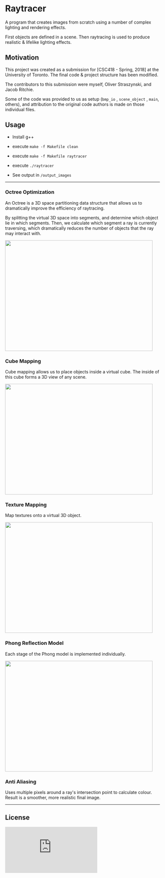 # Raytracer

A program that creates images from scratch using a number of complex lighting and rendering effects.

First objects are defined in a scene. 
Then raytracing is used to produce realistic & lifelike lighting effects.

## Motivation

This project was created as a submission for [CSC418 - Spring, 2018] at the University of Toronto. The final code & project structure has been modified.

The contributors to this submission were myself, Oliver Straszynski, and Jacob Ritchie.

Some of the code was provided to us as setup (`bmp_io` , `scene_object` , `main`, others), and attribution to the original code authors is made on those individual files.

## Usage

- Install g++

- execute `make -f Makefile clean`

- execute `make -f Makefile raytracer`

- execute `./raytracer`

- See output in `/output_images`

---

### Octree Optimization

An Octree is a 3D space partitioning data structure that allows us to dramatically improve the efficiency of raytracing.

By splitting the virtual 3D space into segments, and determine which object lie in which segments.
Then, we calculate which segment a ray is currently traversing, which dramatically reduces the number of objects that the ray may interact with.

<img width=480 height=360 src="https://github.com/broliver12/raytracer/blob/main/images/octree.png?raw=true"/>

### Cube Mapping

Cube mapping allows us to place objects inside a virtual cube. The inside of this cube forms a 3D view of any scene.

<img width=480 height=360 src="https://github.com/broliver12/raytracer/blob/main/images/cube.bmp?raw=true"/>

### Texture Mapping

Map textures onto a virtual 3D object. 

<img width=480 height=360 src="https://github.com/broliver12/raytracer/blob/main/images/globe.bmp?raw=true"/>

### Phong Reflection Model

Each stage of the Phong model is implemented individually.

<img width=480 height=360 src="https://github.com/broliver12/raytracer/blob/main/images/reflect.bmp?raw=true"/>

### Anti Aliasing

Uses multiple pixels around a ray's intersection point to calculate colour. Result is a smoother, more realistic final image.

---

## License

![UNLICENSED](https://github.com/broliver12/raytracer/blob/main/LICENSE.txt)
